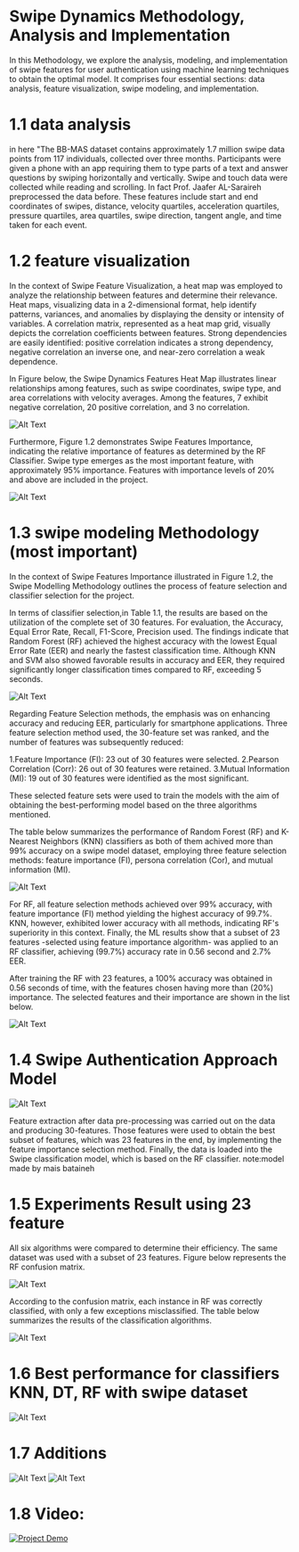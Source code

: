 # Swipe Dynamics Methodology, Analysis and Implementation 
In this Methodology, we explore the analysis, modeling, and implementation of swipe features for user authentication using machine learning techniques to obtain the optimal model. It comprises four essential sections: data analysis, feature visualization, swipe modeling, and implementation.

# 1.1 data analysis
in here "The BB-MAS dataset contains approximately 1.7 million swipe data points from 117 individuals, collected over three months. Participants were given a phone with an app requiring them to type parts of a text and answer questions by swiping horizontally and vertically. Swipe and touch data were collected while reading and scrolling. In fact Prof. Jaafer AL-Saraireh preprocessed the data before. These features include start and end coordinates of swipes, distance, velocity quartiles, acceleration quartiles, pressure quartiles, area quartiles, swipe direction, tangent angle, and time taken for each event.

# 1.2 feature visualization

In the context of Swipe Feature Visualization, a heat map was employed to analyze the relationship between features and determine their relevance. Heat maps, visualizing data in a 2-dimensional format, help identify patterns, variances, and anomalies by displaying the density or intensity of variables. A correlation matrix, represented as a heat map grid, visually depicts the correlation coefficients between features. Strong dependencies are easily identified: positive correlation indicates a strong dependency, negative correlation an inverse one, and near-zero correlation a weak dependence.

In Figure below, the Swipe Dynamics Features Heat Map illustrates linear relationships among features, such as swipe coordinates, swipe type, and area correlations with velocity averages. Among the features, 7 exhibit negative correlation, 20 positive correlation, and 3 no correlation.

![Alt Text](https://github.com/BeOrNot44/Continuous-Touch-Screen-Authentication-Model-Based-on-Swipe-Dynamics/blob/main/Images/Heat_Map.png?raw=true)


Furthermore, Figure 1.2 demonstrates Swipe Features Importance, indicating the relative importance of features as determined by the RF Classifier. Swipe type emerges as the most important feature, with approximately 95% importance. Features with importance levels of 20% and above are included in the project.

![Alt Text](https://github.com/BeOrNot44/Continuous-Touch-Screen-Authentication-Model-Based-on-Swipe-Dynamics/blob/main/Images/Feature_Importance.png?raw=true)

# 1.3 swipe modeling Methodology (most important)

In the context of Swipe Features Importance illustrated in Figure 1.2, the Swipe Modelling Methodology outlines the process of feature selection and classifier selection for the project. 

In terms of classifier selection,in Table 1.1, the results are based on the utilization of the complete set of 30 features. For evaluation, the Accuracy, Equal Error Rate, Recall, F1-Score, Precision used. The findings indicate that Random Forest (RF) achieved the highest accuracy with the lowest Equal Error Rate (EER) and nearly the fastest classification time. Although KNN and SVM also showed favorable results in accuracy and EER, they required significantly longer classification times compared to RF, exceeding 5 seconds.

![Alt Text](https://github.com/BeOrNot44/Continuous-Touch-Screen-Authentication-Model-Based-on-Swipe-Dynamics/blob/main/Images/30Feature_Result.png?raw=true)

Regarding Feature Selection methods, the emphasis was on enhancing accuracy and reducing EER, particularly for smartphone applications. Three feature selection method used, the 30-feature set was ranked, and the number of features was subsequently reduced:

1.Feature Importance (FI): 23 out of 30 features were selected.
2.Pearson Correlation (Corr): 26 out of 30 features were retained.
3.Mutual Information (MI): 19 out of 30 features were identified as the most significant.

These selected feature sets were used to train the models with the aim of obtaining the best-performing model based on the three algorithms mentioned.

The table below summarizes the performance of Random Forest (RF) and K-Nearest Neighbors (KNN) classifiers as both of them achived more than 99% accuracy on a swipe model dataset, employing three feature selection methods: feature importance (FI), persona correlation (Cor), and mutual information (MI).

![Alt Text](https://github.com/BeOrNot44/Continuous-Touch-Screen-Authentication-Model-Based-on-Swipe-Dynamics/blob/main/Images/RF_KNN_WithSelection.png?raw=true)

For RF, all feature selection methods achieved over 99% accuracy, with feature importance (FI) method yielding the highest accuracy of 99.7%. KNN, however, exhibited lower accuracy with all methods, indicating RF's superiority in this context. Finally, the ML results show that a subset of 23 features -selected using feature importance algorithm- was applied to an RF
classifier, achieving (99.7%) accuracy rate in 0.56 second and 2.7% EER.

After training the RF with 23 features, a 100% accuracy was obtained in 0.56 seconds of time, with the features chosen having more than (20%)
importance. The selected features and their importance are shown in the list below.

![Alt Text](https://github.com/BeOrNot44/Continuous-Touch-Screen-Authentication-Model-Based-on-Swipe-Dynamics/blob/main/Images/Feature_Importance_Details.png?raw=true)

# 1.4 Swipe Authentication Approach Model

![Alt Text](https://github.com/BeOrNot44/Continuous-Touch-Screen-Authentication-Model-Based-on-Swipe-Dynamics/blob/main/Images/Model_Design.png?raw=true)

Feature extraction after data pre-processing was carried out on the data and
producing 30-features. Those features were used to obtain the best subset of features,
which was 23 features in the end, by implementing the feature importance selection
method. Finally, the data is loaded into the Swipe classification model, which is
based on the RF classifier.
note:model made by mais bataineh

# 1.5 Experiments Result using 23 feature

All six algorithms were compared to determine their efficiency. The same
dataset was used with a subset of 23 features. Figure below represents the RF
confusion matrix.

![Alt Text](https://github.com/BeOrNot44/Continuous-Touch-Screen-Authentication-Model-Based-on-Swipe-Dynamics/blob/main/Images/Confusion_Matrix.png?raw=true)

According to the confusion matrix, each instance in RF was correctly
classified, with only a few exceptions misclassified. The table below summarizes
the results of the classification algorithms.

![Alt Text](https://github.com/BeOrNot44/Continuous-Touch-Screen-Authentication-Model-Based-on-Swipe-Dynamics/blob/main/Images/23Feature_Result.png?raw=true)

# 1.6 Best performance for classifiers KNN, DT, RF with swipe dataset
![Alt Text](https://github.com/BeOrNot44/Continuous-Touch-Screen-Authentication-Model-Based-on-Swipe-Dynamics/blob/main/Images/BestPerformance.jpeg?raw=true)
# 1.7 Additions

![Alt Text](https://github.com/BeOrNot44/Continuous-Touch-Screen-Authentication-Model-Based-on-Swipe-Dynamics/blob/main/Images/EER_compartion.png?raw=true)
![Alt Text](https://github.com/BeOrNot44/Continuous-Touch-Screen-Authentication-Model-Based-on-Swipe-Dynamics/blob/main/Images/Accu_Compartion.png?raw=true)

# 1.8 Video:

[![Project Demo](https://img.youtube.com/vi/bUh61Y1yY-w/0.jpg)](https://www.youtube.com/watch?v=bUh61Y1yY-w)

